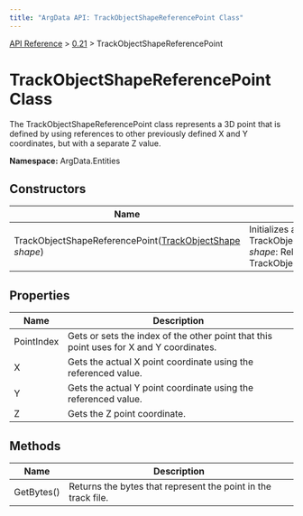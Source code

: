 ```yaml
---
title: "ArgData API: TrackObjectShapeReferencePoint Class"
---
```


[API Reference](/argdata/api/) &gt; [0.21](/argdata/api/0.21/) &gt; TrackObjectShapeReferencePoint

# TrackObjectShapeReferencePoint Class

The TrackObjectShapeReferencePoint class represents a 3D point that is defined by using references
to other previously defined X and Y coordinates, but with a separate Z value.

**Namespace:** ArgData.Entities

## Constructors

<table class="table table-bordered table-striped ">
<thead>
  <tr>
    <th>Name</th>
    <th>Description</th>
  </tr>
</thead>
<tbody>
  <tr>
    <td>TrackObjectShapeReferencePoint(<a href="/argdata/api/0.21/trackobjectshape/">TrackObjectShape</a> <em>shape</em>)</td>
    <td>Initializes an instance of a TrackObjectShapeReferencePoint.<br /><em>shape</em>: Related TrackObjectShape.<br /></td>
  </tr>
</tbody>
</table>


## Properties

<table class="table table-bordered table-striped ">
<thead>
  <tr>
    <th>Name</th>
    <th>Description</th>
  </tr>
</thead>
<tbody>
  <tr>
    <td>PointIndex</td>
    <td>Gets or sets the index of the other point that this point uses for X and Y coordinates.</td>
  </tr>
  <tr>
    <td>X</td>
    <td>Gets the actual X point coordinate using the referenced value.</td>
  </tr>
  <tr>
    <td>Y</td>
    <td>Gets the actual Y point coordinate using the referenced value.</td>
  </tr>
  <tr>
    <td>Z</td>
    <td>Gets the Z point coordinate.</td>
  </tr>
</tbody>
</table>


## Methods

<table class="table table-bordered table-striped ">
<thead>
  <tr>
    <th>Name</th>
    <th>Description</th>
  </tr>
</thead>
<tbody>
  <tr>
    <td>GetBytes()</td>
    <td>Returns the bytes that represent the point in the track file.</td>
  </tr>
</tbody>
</table>


